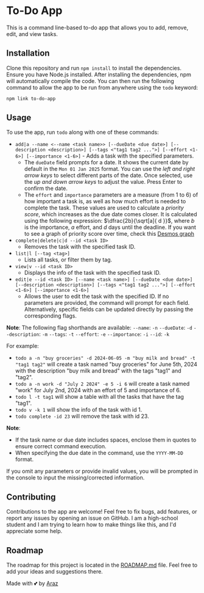 # To-Do App

This is a command line-based to-do app that allows you to add, remove, edit, and view tasks.

## Installation

Clone this repository and run `npm install` to install the dependencies. Ensure you have Node.js installed.
After installing the dependencies, npm will automatically compile the code. You can then run the following command to allow the app to be run from anywhere using the `todo` keyword:

```sh
npm link to-do-app
```

## Usage

To use the app, run `todo` along with one of these commands:

* `add|a --name <--name <task name>> [--dueDate <due date>] [--description <description>] [--tags <"tag1 tag2 ...">] [--effort <1-6>] [--importance <1-6>]` - Adds a task with the specified parameters.
  * The `dueDate` field prompts for a date. It shows the current date by default in the `Mon 01 Jan 2025` format. You can use the *left and right arrow keys* to select different parts of the date. Once selected, use the *up and down arrow keys* to adjust the value. Press Enter to confirm the date.
  * The `effort` and `importance` parameters are a measure (from 1 to 6) of how important a task is, as well as how much effort is needed to complete the task. These values are used to calculate a *priority score*, which increases as the due date comes closer. It is calculated using the following expression: $\dfrac{2b}{\sqrt[a]{ d }}$, where $b$ is the importance, $a$ effort, and $d$ days until the deadline. If you want to see a graph of priority score over time, check this [Desmos graph](https://www.desmos.com/calculator/tawrfjp6m4)
* `complete|delete|c|d --id <task ID>`
  * Removes the task with the specified task ID.
* `list|l [--tag <tag>]`
  * Lists all tasks, or filter them by tag.
* `view|v --id <task ID>`
  * Displays the info of the task with the specified task ID.
* `edit|e --id <task ID> [--name <task name>] [--dueDate <due date>] [--description <description>] [--tags <"tag1 tag2 ...">] [--effort <1-6>] [--importance <1-6>]`
  * Allows the user to edit the task with the specified ID. If no parameters are provided, the command will prompt for each field. Alternatively, specific fields can be updated directly by passing the corresponding flags.

**Note**: The following flag shorthands are available:
`--name`: `-n`
`--dueDate`: `-d`
`--description`: `-m`
`--tags`: `-t`
`--effort`: `-e`
`--importance`: `-i`
`--id`: `-k`

For example:

* `todo a -n "buy groceries" -d 2024-06-05 -m "buy milk and bread" -t "tag1 tag2"` will create a task named "buy groceries" for June 5th, 2024 with the description "buy milk and bread" with the tags "tag1" and "tag2".
* `todo a -n work -d "July 2 2024" -e 5 -i 6` will create a task named "work" for July 2nd, 2024 with an effort of 5 and importance of 6.
* `todo l -t tag1` will show a table with all the tasks that have the tag "tag1".
* `todo v -k 1` will show the info of the task with id 1.
* `todo complete -id 23` will remove the task with id 23.

**Note**:

* If the task name or due date includes spaces, enclose them in quotes to ensure correct command execution.
* When specifying the due date in the command, use the `YYYY-MM-DD` format.

If you omit any parameters or provide invalid values, you will be prompted in the console to input the missing/corrected information.

## Contributing

Contributions to the app are welcome! Feel free to fix bugs, add features, or report any issues by opening an issue on GitHub. I am a high-school student and I am trying to learn how to make things like this, and I'd appreciate some help.

## Roadmap

The roadmap for this project is located in the [ROADMAP.md](ROADMAP.md) file. Feel free to add your ideas and suggestions there.

Made with 💕 by [Araz](https://github.com/ArazEstprit)
